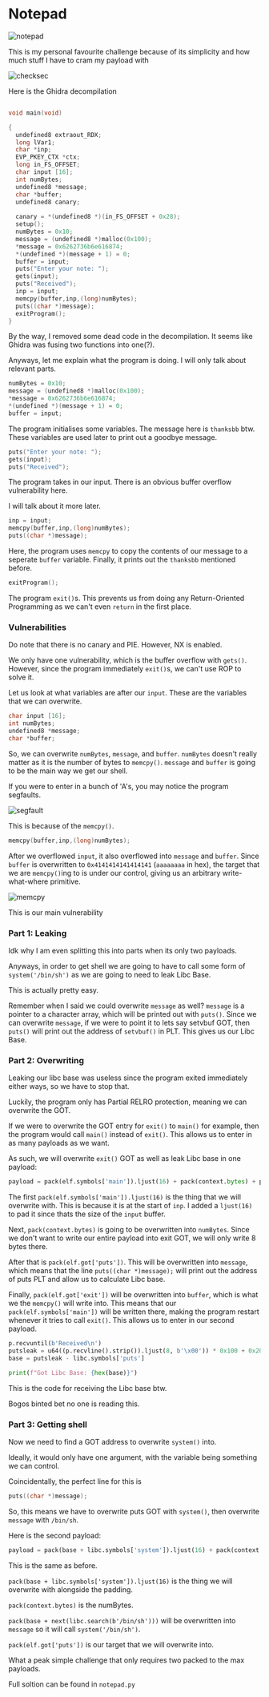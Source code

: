 # Notepad

![notepad](pictures/chall.png)

This is my personal favourite challenge because of its simplicity and how much stuff I have to cram my payload with

![checksec](pictures/checksec.png)

Here is the Ghidra decompilation

```c

void main(void)

{
  undefined8 extraout_RDX;
  long lVar1;
  char *inp;
  EVP_PKEY_CTX *ctx;
  long in_FS_OFFSET;
  char input [16];
  int numBytes;
  undefined8 *message;
  char *buffer;
  undefined8 canary;
  
  canary = *(undefined8 *)(in_FS_OFFSET + 0x28);
  setup();
  numBytes = 0x10;
  message = (undefined8 *)malloc(0x100);
  *message = 0x6262736b6e616874;
  *(undefined *)(message + 1) = 0;
  buffer = input;
  puts("Enter your note: ");
  gets(input);
  puts("Received");
  inp = input;
  memcpy(buffer,inp,(long)numBytes);
  puts((char *)message);
  exitProgram();
}
```

By the way, I removed some dead code in the decompilation. It seems like Ghidra was fusing two functions into one(?).

Anyways, let me explain what the program is doing. I will only talk about relevant parts.

```c
numBytes = 0x10;
message = (undefined8 *)malloc(0x100);
*message = 0x6262736b6e616874;
*(undefined *)(message + 1) = 0;
buffer = input;
```

The program initialises some variables. The message here is `thanksbb` btw. These variables are used later to print out a goodbye message.

```c
puts("Enter your note: ");
gets(input);
puts("Received");
```

The program takes in our input. There is an obvious buffer overflow vulnerability here.

I will talk about it more later.

```c
inp = input;
memcpy(buffer,inp,(long)numBytes);
puts((char *)message);
```

Here, the program uses `memcpy` to copy the contents of our message to a seperate `buffer` variable. Finally, it prints out the `thanksbb` mentioned before.

```c
exitProgram();
```

The program `exit()`s. This prevents us from doing any Return-Oriented Programming as we can't even `return` in the first place.

### Vulnerabilities

Do note that there is no canary and PIE. However, NX is enabled.

We only have one vulnerability, which is the buffer overflow with `gets()`. However, since the program immediately `exit()`s, we can't use ROP to solve it.

Let us look at what variables are after our `input`. These are the variables that we can overwrite.

```c
char input [16];
int numBytes;
undefined8 *message;
char *buffer;
```

So, we can overwrite `numBytes`, `message`, and `buffer`. `numBytes` doesn't really matter as it is the number of bytes to `memcpy()`. `message` and `buffer` is going to be the main way we get our shell.

If you were to enter in a bunch of 'A's, you may notice the program segfaults.

![segfault](pictures/segfault.png)

This is because of the `memcpy()`.

```c
memcpy(buffer,inp,(long)numBytes);
```

After we overflowed `input`, it also overflowed into `message` and `buffer`. Since `buffer` is overwritten to `0x4141414141414141` (`aaaaaaaa` in hex), the target that we are `memcpy()`ing to is under our control, giving us an arbitrary write-what-where primitive.

![memcpy](pictures/memcpy.png)

This is our main vulnerability

### Part 1: Leaking

Idk why I am even splitting this into parts when its only two payloads.

Anyways, in order to get shell we are going to have to call some form of `system('/bin/sh')` as we are going to need to leak Libc Base.

This is actually pretty easy.

Remember when I said we could overwrite `message` as well? `message` is a pointer to a character array, which will be printed out with `puts()`. Since we can overwrite `message`, if we were to point it to lets say setvbuf GOT, then `puts()` will print out the address of `setvbuf()` in PLT. This gives us our Libc Base.

### Part 2: Overwriting

Leaking our libc base was useless since the program exited immediately either ways, so we have to stop that.

Luckily, the program only has Partial RELRO protection, meaning we can overwrite the GOT.

If we were to overwrite the GOT entry for `exit()` to `main()` for example, then the program would call `main()` instead of `exit()`. This allows us to enter in as many payloads as we want.

As such, we will overwrite `exit()` GOT as well as leak Libc base in one payload:

```py
payload = pack(elf.symbols['main']).ljust(16) + pack(context.bytes) + pack(elf.got['puts']) + pack(elf.got['exit'])
```

The first `pack(elf.symbols['main']).ljust(16)` is the thing that we will overwrite with. This is because it is at the start of `inp`. I added a `ljust(16)` to pad it since thats the size of the `input` buffer.

Next, `pack(context.bytes)` is going to be overwritten into `numBytes`. Since we don't want to write our entire payload into exit GOT, we will only write 8 bytes there.

After that is `pack(elf.got['puts'])`. This will be overwritten into `message`, which means that the line `puts((char *)message);` will print out the address of puts PLT and allow us to calculate Libc base.

Finally, `pack(elf.got['exit'])` will be overwritten into `buffer`, which is what we the `memcpy()` will write into. This means that our `pack(elf.symbols['main'])` will be written there, making the program restart whenever it tries to call `exit()`. This allows us to enter in our second payload.

```py
p.recvuntil(b'Received\n')
putsleak = u64((p.recvline().strip()).ljust(8, b'\x00')) * 0x100 + 0x20
base = putsleak - libc.symbols['puts']

print(f"Got Libc Base: {hex(base)}")
```

This is the code for receiving the Libc base btw.

Bogos binted bet no one is reading this.

### Part 3: Getting shell

Now we need to find a GOT address to overwrite `system()` into.

Ideally, it would only have one argument, with the variable being something we can control.

Coincidentally, the perfect line for this is 

```c
puts((char *)message);
```

So, this means we have to overwrite puts GOT with `system()`, then overwrite `message` with `/bin/sh`.

Here is the second payload:

```py
payload = pack(base + libc.symbols['system']).ljust(16) + pack(context.bytes) + pack(base + next(libc.search(b'/bin/sh'))) + pack(elf.got['puts'])
```

This is the same as before.

`pack(base + libc.symbols['system']).ljust(16)` is the thing we will overwrite with alongside the padding.

`pack(context.bytes)` is the numBytes.

`pack(base + next(libc.search(b'/bin/sh')))` will be overwritten into `message` so it will call `system('/bin/sh')`.

`pack(elf.got['puts'])` is our target that we will overwrite into.

What a peak simple challenge that only requires two packed to the max payloads.

Full soltion can be found in `notepad.py`
